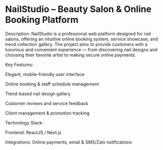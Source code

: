 # NailStudio – Beauty Salon & Online Booking Platform
Description:
NailStudio is a professional web platform designed for nail salons, offering an intuitive online booking system, service showcase, and trend collection gallery. The project aims to provide customers with a luxurious and convenient experience — from discovering nail designs and choosing their favorite artist to making secure online payments.

Key Features:

Elegant, mobile-friendly user interface

Online booking & staff schedule management

Trend-based nail design gallery

Customer reviews and service feedback

Client management & promotion tracking

Technology Stack:

Frontend: ReactJS / Next.js

Integrations: Online payments, email & SMS/Zalo notifications